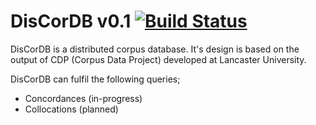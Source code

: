 # DisCorDB v0.1 [![Build Status](https://travis-ci.com/matthewcoole/DisCorDB.svg?token=mkPLpDMdXVNXnVBaw8bo&branch=master)](https://travis-ci.com/matthewcoole/DisCorDB)

DisCorDB is a distributed corpus database. It's design is based on the output of CDP (Corpus Data Project) developed at Lancaster University.

DisCorDB can fulfil the following queries;
- Concordances (in-progress)
- Collocations (planned)